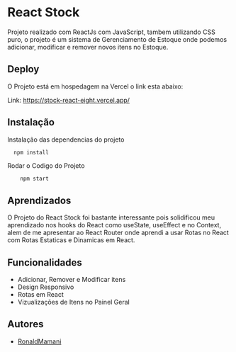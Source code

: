 
# React Stock

Projeto realizado com ReactJs com JavaScript, tambem utilizando CSS puro, o projeto é um sistema de Gerenciamento de Estoque onde podemos adicionar, modificar e remover novos itens no Estoque.
## Deploy

O Projeto está em hospedagem na Vercel o link esta abaixo:

Link: https://stock-react-eight.vercel.app/


## Instalação

Instalação das dependencias do projeto

```bash
  npm install
```

Rodar o Codigo do Projeto

```
    npm start
```
    
## Aprendizados

O Projeto do React Stock foi bastante interessante pois solidificou meu aprendizado nos hooks do React como useState, useEffect e no Context, alem de me apresentar ao React Router onde aprendi a usar Rotas no React com Rotas Estaticas e Dinamicas em React. 


## Funcionalidades

- Adicionar, Remover e  Modificar itens
- Design Responsivo
- Rotas em React
- Vizualizações de Itens no Painel Geral


## Autores

- [RonaldMamani](https://github.com/RonaldMamani)

